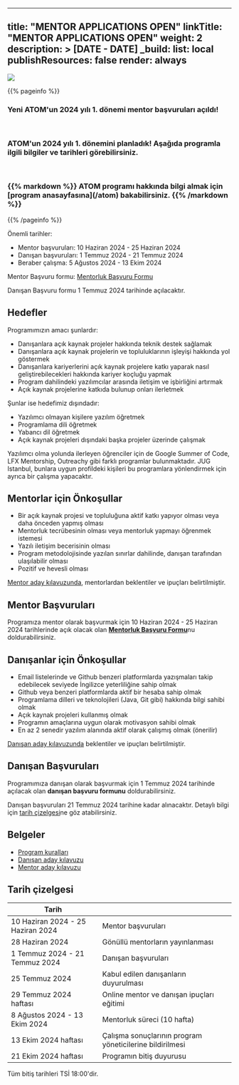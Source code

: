 
---
title: "MENTOR APPLICATIONS OPEN"
linkTitle: "MENTOR APPLICATIONS OPEN"
weight: 2
description: >
  [DATE - DATE]
_build:
  list: local
  publishResources: false
  render: always
---

<img src="/images/atom-logo-horizontal-800x251.png" style="max-height: 200px; text-align: center;"/>

{{% pageinfo %}}

<h3>
    <span class="badge badge-primary">Yeni</span>
    ATOM'un 2024 yılı 1. dönemi mentor başvuruları açıldı!
</h3>

<br/>

<h3>
    ATOM'un 2024 yılı 1. dönemini planladık! Aşağıda programla ilgili bilgiler ve tarihleri görebilirsiniz.
</h3>

<br/>

<h3>
{{% markdown %}}
ATOM programı hakkında bilgi almak için [program anasayfasına](/atom) bakabilirsiniz.
{{% /markdown %}}
</h3>

{{% /pageinfo %}}

Önemli tarihler:
- Mentor başvuruları: 10 Haziran 2024 - 25 Haziran 2024
- Danışan başvuruları: 1 Temmuz 2024 - 21 Temmuz 2024
- Beraber çalışma: 5 Ağustos 2024 - 13 Ekim 2024

Mentor Başvuru formu: [Mentorluk Başvuru Formu](TODO)

Danışan Başvuru formu 1 Temmuz 2024 tarihinde açılacaktır.

## Hedefler

Programımızın amacı şunlardır:
- Danışanlara açık kaynak projeler hakkında teknik destek sağlamak
- Danışanlara açık kaynak projelerin ve topluluklarının işleyişi hakkında yol göstermek
- Danışanlara kariyerlerini açık kaynak projelere katkı yaparak nasıl geliştirebilecekleri hakkında kariyer koçluğu yapmak
- Program dahilindeki yazılımcılar arasında iletişim ve işbirliğini artırmak
- Açık kaynak projelerine katkıda bulunup onları ilerletmek

Şunlar ise hedefimiz dışındadır:
- Yazılımcı olmayan kişilere yazılım öğretmek
- Programlama dili öğretmek
- Yabancı dil öğretmek
- Açık kaynak projeleri dışındaki başka projeler üzerinde çalışmak

Yazılımcı olma yolunda ilerleyen öğrenciler için de Google Summer of Code, LFX Mentorship, Outreachy gibi farklı programlar bulunmaktadır. JUG Istanbul, bunlara uygun profildeki kişileri bu programlara yönlendirmek için ayrıca bir çalışma yapacaktır.

## Mentorlar için Önkoşullar

- Bir açık kaynak projesi ve topluluğuna aktif katkı yapıyor olması veya daha önceden yapmış olması
- Mentorluk tecrübesinin olması veya mentorluk yapmayı öğrenmek istemesi
- Yazılı iletişim becerisinin olması
- Program metodolojisinde yazılan sınırlar dahilinde, danışan tarafından ulaşılabilir olması
- Pozitif ve hevesli olması

[Mentor aday kılavuzunda](/atom/docs/mentor-candidate-guide), mentorlardan beklentiler ve ipuçları belirtilmiştir.

## Mentor Başvuruları

Programıza mentor olarak başvurmak için 10 Haziran 2024 - 25 Haziran 2024 tarihlerinde açık olacak olan [**Mentorluk Başvuru Formu**](TODO)nu doldurabilirsiniz.

## Danışanlar için Önkoşullar

- Email listelerinde ve Github benzeri platformlarda yazışmaları takip edebilecek seviyede İngilizce yeterliliğine sahip olmak
- Github veya benzeri platformlarda aktif bir hesaba sahip olmak
- Programlama dilleri ve teknolojileri (Java, Git gibi) hakkında bilgi sahibi olmak
- Açık kaynak projeleri kullanmış olmak
- Programın amaçlarına uygun olarak motivasyon sahibi olmak
- En az 2 senedir yazılım alanında aktif olarak çalışmış olmak (önerilir)

[Danışan aday kılavuzunda](/atom/docs/mentee-candidate-guide/) beklentiler ve ipuçları belirtilmiştir.

## Danışan Başvuruları

Programımıza danışan olarak başvurmak için 1 Temmuz 2024 tarihinde açılacak olan **danışan başvuru formunu** doldurabilirsiniz.

Danışan başvuruları 21 Temmuz 2024 tarihine kadar alınacaktır. Detaylı bilgi için [tarih çizelgesi](#tarih-çizelgesi)ne göz atabilirsiniz.

## Belgeler

- [Program kuralları](/atom/docs/program-rules/)
- [Danışan aday kılavuzu](/atom/docs/mentee-candidate-guide/)
- [Mentor aday kılavuzu](/atom/docs/mentor-candidate-guide/)


## Tarih çizelgesi

| Tarih                             |                                                          |
|-----------------------------------|----------------------------------------------------------|
| 10 Haziran 2024 - 25 Haziran 2024 | Mentor başvuruları                                       |
| 28 Haziran 2024                   | Gönüllü mentorların yayınlanması                         |
| 1 Temmuz 2024 - 21 Temmuz 2024    | Danışan başvuruları                                      |
| 25 Temmuz 2024                    | Kabul edilen danışanların duyurulması                    |
| 29 Temmuz 2024 haftası            | Online mentor ve danışan ipuçları eğitimi                |
| 8 Ağustos 2024 - 13 Ekim 2024     | Mentorluk süreci (10 hafta)                              |
| 13 Ekim 2024 haftası              | Çalışma sonuçlarının program yöneticilerine bildirilmesi |
| 21 Ekim 2024 haftası              | Programın bitiş duyurusu                                 |                                       

Tüm bitiş tarihleri TSİ 18:00'dir.
